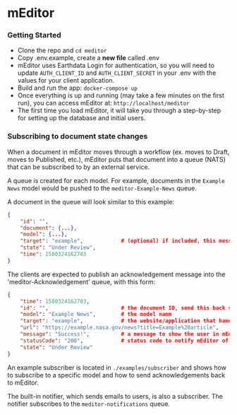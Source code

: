# mEditor

### Getting Started

* Clone the repo and `cd meditor`
* Copy .env.example, create a **new file** called .env
* mEditor uses Earthdata Login for authentication, so you will need to update `AUTH_CLIENT_ID` and `AUTH_CLIENT_SECRET` in your .env with the values for your client application.
* Build and run the app: `docker-compose up`
* Once everything is up and running (may take a few minutes on the first run), you can access mEditor at: `http://localhost/meditor`
* The first time you load mEditor, it will take you through a step-by-step for setting up the database and initial users.

### Subscribing to document state changes

When a document in mEditor moves through a workflow (ex. moves to Draft, moves to Published, etc.), mEditor puts that document into a queue (NATS) that can be subscribed to by an external service.

A queue is created for each model. For example, documents in the `Example News` model would be pushed to the `meditor-Example-News` queue.

A document in the queue will look similar to this example:

```json
{
    "id": "",
    "document": {...},
    "model": {...},
    "target": "example",            # (optional) if included, this message is only meant for a certain subscriber
    "state": "Under Review",
    "time": 1580324162703
}
```

The clients are expected to publish an acknowledgement message into the 'meditor-Acknowledgement' queue, with this form:

```json
{
    "time": 1580324162703,
    "id": "",                       # the document ID, send this back so mEditor knows which document to update
    "model": "Example News",        # the model namm
    "target": "example",            # the website/application that handled the document
    "url": "https://example.nasa.gov/news?title=Example%20article",     # an optional URL the document was published to
    "message": "Success!",          # a message to show the user in mEditor (could include a list of errors for failures)
    "statusCode": "200",            # status code to notify mEditor of success vs failure to publish
    "state": "Under Review"
}
```

An example subscriber is located in `./examples/subscriber` and shows how to subscribe to a specific model and how to send acknowledgements back to mEditor.

The built-in notifier, which sends emails to users, is also a subscriber. The notifier subscribes to the `meditor-notifications` queue.

